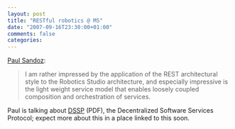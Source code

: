 ```yaml
---
layout: post
title: "RESTful robotics @ MS"
date: "2007-09-16T23:30:00+01:00"
comments: false
categories: 
---
```


<p><a href="http://blogs.sun.com/sandoz/entry/restful_robotics_ms">Paul Sandoz</a>:</p>

<blockquote>
<p>I am rather impressed by the application of the REST architectural style to the Robotics Studio architecture, and especially impressive is the light weight service model that enables loosely coupled composition and orchestration of services. </p>
</blockquote>

<p>Paul is talking about <a href="http://purl.org/msrs/dssp.pdf">DSSP</a> (PDF), the Decentralized Software Services Protocol; expect more about this in a place linked to this soon.</p>


